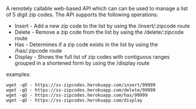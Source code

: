 A remotely callable web-based API which can can be used to manage a list of 5 digit zip codes. The API supports the following operations:

- Insert - Add a new zip code to the list by using the /insert/:zipcode route
- Delete - Remove a zip code from the list by using the /delete/:zipcode route
- Has - Determines if a zip code exists in the list by using the /has/:zipcode route
- Display - Shows the full list of zip codes with contiguous ranges grouped in a shortened form by using the /display route

examples: 
```
wget -qO - https://ss-zipcodes.herokuapp.com/insert/99999
wget -qO - https://ss-zipcodes.herokuapp.com/delete/99999
wget -qO - https://ss-zipcodes.herokuapp.com/has/99999
wget -qO - https://ss-zipcodes.herokuapp.com/display
```
